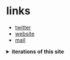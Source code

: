 # links
- [twitter](https://x.com/uzairkghori)
- [website](https://ukg.one/)
- [mail](mailto:u@ukg.one)

<details>
<summary><strong>iterations of this site</strong></summary>

#### v1
<img src="https://github.com/user-attachments/assets/7b77c4fc-67cc-4352-8808-fd15c3511be7" height="700" alt="Snipaste_2025-05-06_11-49-56">

#### v2
<img src="https://github.com/user-attachments/assets/acbaae01-e4b6-4380-8807-3966aab1c648" height="700" alt="SCR-20250618-bucx">


</details>

